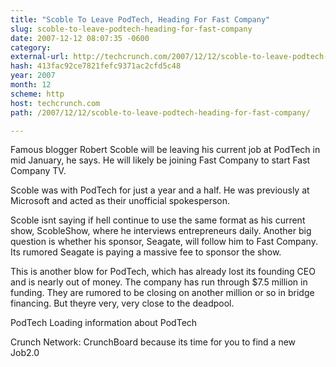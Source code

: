 ```yaml
---
title: "Scoble To Leave PodTech, Heading For Fast Company"
slug: scoble-to-leave-podtech-heading-for-fast-company
date: 2007-12-12 08:07:35 -0600
category: 
external-url: http://techcrunch.com/2007/12/12/scoble-to-leave-podtech-heading-for-fast-company/
hash: 413fac92ce7821fefc9371ac2cfd5c48
year: 2007
month: 12
scheme: http
host: techcrunch.com
path: /2007/12/12/scoble-to-leave-podtech-heading-for-fast-company/

---
```


Famous blogger Robert Scoble will be leaving his current job at PodTech in mid January, he says. He will likely be joining Fast Company to start Fast Company TV.

Scoble was with PodTech for just a year and a half. He was previously at Microsoft and acted as their unofficial spokesperson.

Scoble isnt saying if hell continue to use the same format as his current show, ScobleShow, where he interviews entrepreneurs daily. Another big question is whether his sponsor, Seagate, will follow him to Fast Company. Its rumored Seagate is paying a massive fee to sponsor the show.

This is another blow for PodTech, which has already lost its founding CEO and is nearly out of money. The company has run through $7.5 million in funding. They are rumored to be closing on another million or so in bridge financing. But theyre very, very close to the deadpool.




PodTech 
Loading information about PodTech




Crunch Network:  CrunchBoard because its time for you to find a new Job2.0
